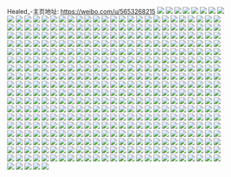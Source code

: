 Healed_-主页地址: https://weibo.com/u/5653268215 
![](https://wx4.sinaimg.cn/mw2000/006aAxjpgy1h94yrzvj4lj30u00z0jw9.jpg) 
![](https://wx4.sinaimg.cn/mw2000/006aAxjpgy1h94yryvuvej30u010kq74.jpg) 
![](https://wx4.sinaimg.cn/mw2000/006aAxjpgy1h94ys0knl6j30u00u0433.jpg) 
![](https://wx4.sinaimg.cn/mw2000/006aAxjpgy1h94yswofdmj30u00u0tf4.jpg) 
![](https://wx4.sinaimg.cn/mw2000/006aAxjpgy1h94ysywchcj30u00u0q9h.jpg) 
![](https://wx4.sinaimg.cn/mw2000/006aAxjpgy1h94yszijudj30u00u0wjo.jpg) 
![](https://wx4.sinaimg.cn/mw2000/006aAxjply1h92qoyj9j8j30u0140tgx.jpg) 
![](https://wx4.sinaimg.cn/mw2000/006aAxjply1h92qoyzad5j30u0140wj9.jpg) 
![](https://wx4.sinaimg.cn/mw2000/006aAxjply1h92qp00zkzj30u04pib29.jpg) 
![](https://wx4.sinaimg.cn/mw2000/006aAxjply1h92qp0ncr7j30u0140ah6.jpg) 
![](https://wx4.sinaimg.cn/mw2000/006aAxjply1h92qoxm7u2j30u013mqbg.jpg) 
![](https://wx4.sinaimg.cn/mw2000/006aAxjply1h92qqqwn4lj31400u0q81.jpg) 
![](https://wx4.sinaimg.cn/mw2000/006aAxjply1h92qqi58lzj30u0140ae8.jpg) 
![](https://wx4.sinaimg.cn/mw2000/006aAxjply1h92qrqebbgj30u0140djg.jpg) 
![](https://wx4.sinaimg.cn/mw2000/006aAxjply1h92qoxziucj30u01407b7.jpg) 
![](https://wx4.sinaimg.cn/mw2000/006aAxjply1h91dzj2lcvj30u0140tj7.jpg) 
![](https://wx4.sinaimg.cn/mw2000/006aAxjply1h906fb4lx1j30u00u0til.jpg) 
![](https://wx4.sinaimg.cn/mw2000/006aAxjply1h906fdymsnj30u0140gux.jpg) 
![](https://wx4.sinaimg.cn/mw2000/006aAxjply1h906fdelqmj31400u048y.jpg) 
![](https://wx4.sinaimg.cn/mw2000/006aAxjply1h906h21r9yj30u0140ala.jpg) 
![](https://wx4.sinaimg.cn/mw2000/006aAxjply1h906bsep2sj30u0140486.jpg) 
![](https://wx4.sinaimg.cn/mw2000/006aAxjply1h906brq6alj30u014gqbm.jpg) 
![](https://wx4.sinaimg.cn/mw2000/006aAxjply1h906bt5mkmj30u014047d.jpg) 
![](https://wx4.sinaimg.cn/mw2000/006aAxjply1h906btt984j30u0140wof.jpg) 
![](https://wx4.sinaimg.cn/mw2000/006aAxjply1h906buc18zj30u0140wo6.jpg) 
![](https://wx4.sinaimg.cn/mw2000/006aAxjply1h906buw224j30u0140ajg.jpg) 
![](https://wx4.sinaimg.cn/mw2000/006aAxjply1h906cfjunlj30u01407es.jpg) 
![](https://wx4.sinaimg.cn/mw2000/006aAxjply1h906cukw1nj30u014e468.jpg) 
![](https://wx4.sinaimg.cn/mw2000/006aAxjply1h8xz9cu1g9j30u00u0gsi.jpg) 
![](https://wx4.sinaimg.cn/mw2000/006aAxjply1h8xz9c0mn4j30u00u00zu.jpg) 
![](https://wx4.sinaimg.cn/mw2000/006aAxjpgy1h8so9e258pj32c0340kjm.jpg) 
![](https://wx4.sinaimg.cn/mw2000/006aAxjpgy1h8s1lmvsilj30u00ze44w.jpg) 
![](https://wx4.sinaimg.cn/mw2000/006aAxjpgy1h8ps86hdx0j30u00u0doe.jpg) 
![](https://wx4.sinaimg.cn/mw2000/006aAxjpgy1h8ps87gcl7j30u00u0n25.jpg) 
![](https://wx4.sinaimg.cn/mw2000/006aAxjpgy1h8p5pxa84bj31781784qp.jpg) 
![](https://wx4.sinaimg.cn/mw2000/006aAxjpgy1h8ojqygx4vj30u10u0459.jpg) 
![](https://wx4.sinaimg.cn/mw2000/006aAxjpgy1h8k9m7r6v5j30u00w079y.jpg) 
![](https://wx4.sinaimg.cn/mw2000/006aAxjpgy1h8k9m8hltcj314g0u0dla.jpg) 
![](https://wx4.sinaimg.cn/mw2000/006aAxjpgy1h8k9mjkz3ej30pi0qs0uj.jpg) 
![](https://wx4.sinaimg.cn/mw2000/006aAxjpgy1h8k3wn5i44j30sw0zkdjg.jpg) 
![](https://wx4.sinaimg.cn/mw2000/006aAxjpgy1h8k22wk3x5j30u00u0dkk.jpg) 
![](https://wx4.sinaimg.cn/mw2000/006aAxjpgy1h8k22e2uswj30qo0rhq53.jpg) 
![](https://wx4.sinaimg.cn/mw2000/006aAxjpgy1h8izagpvfmj30u00u0dp2.jpg) 
![](https://wx4.sinaimg.cn/mw2000/006aAxjpgy1h8iza81by2j30u00u0wgu.jpg) 
![](https://wx4.sinaimg.cn/mw2000/006aAxjpgy1h8ghysk2bbj30u012rdr9.jpg) 
![](https://wx4.sinaimg.cn/mw2000/006aAxjpgy1h8ed8frnh7j30u0142ahm.jpg) 
![](https://wx4.sinaimg.cn/mw2000/006aAxjpgy1h8ed8gsuajj30p50q7784.jpg) 
![](https://wx4.sinaimg.cn/mw2000/006aAxjpgy1h8ed80wx08j30u00u0grv.jpg) 
![](https://wx4.sinaimg.cn/mw2000/006aAxjpgy1h8ed7yttbej30u00u0gsv.jpg) 
![](https://wx4.sinaimg.cn/mw2000/006aAxjpgy1h8e004lkk9j31sc2dsb2a.jpg) 
![](https://wx4.sinaimg.cn/mw2000/006aAxjpgy1h8e0096oqyj31sc2dsb2a.jpg) 
![](https://wx4.sinaimg.cn/mw2000/006aAxjpgy1h8e0014j56j31sc2dse82.jpg) 
![](https://wx4.sinaimg.cn/mw2000/006aAxjpgy1h83k6liivfj30u014fdkm.jpg) 
![](https://wx4.sinaimg.cn/mw2000/006aAxjpgy1h83k6lxqe7j30u00pen12.jpg) 
![](https://wx4.sinaimg.cn/mw2000/006aAxjpgy1h83jd26kj3j334022o1ky.jpg) 
![](https://wx4.sinaimg.cn/mw2000/006aAxjpgy1h83jd97hg9j334022ob2a.jpg) 
![](https://wx4.sinaimg.cn/mw2000/006aAxjpgy1h83jdb65bmj33402c0e81.jpg) 
![](https://wx4.sinaimg.cn/mw2000/006aAxjpgy1h82tjgsfogj30u01400zq.jpg) 
![](https://wx4.sinaimg.cn/mw2000/006aAxjpgy1h82tji2xagj30u01407b9.jpg) 
![](https://wx4.sinaimg.cn/mw2000/006aAxjpgy1h82tjdo4nsj30u0140q9x.jpg) 
![](https://wx4.sinaimg.cn/mw2000/006aAxjpgy1h80cb9we4vj30q80q812b.jpg) 
![](https://wx4.sinaimg.cn/mw2000/006aAxjpgy1h7y1dpxm9tj31sc2dsnpd.jpg) 
![](https://wx4.sinaimg.cn/mw2000/006aAxjpgy1h7y1dw2nkfj31sc2dsnpd.jpg) 
![](https://wx4.sinaimg.cn/mw2000/006aAxjpgy1h7y1dna84bj31sc2ds4qq.jpg) 
![](https://wx4.sinaimg.cn/mw2000/006aAxjpgy1h7y0q9c2usj30u00u07e8.jpg) 
![](https://wx4.sinaimg.cn/mw2000/006aAxjpgy1h7woq2nmqtj32en2v67wi.jpg) 
![](https://wx4.sinaimg.cn/mw2000/006aAxjpgy1h7vex7gcd5j30tq1h9wjo.jpg) 
![](https://wx4.sinaimg.cn/mw2000/006aAxjpgy1h7upj3a1npj30u0140n5q.jpg) 
![](https://wx4.sinaimg.cn/mw2000/006aAxjpgy1h7vfwc01vsj30u01sxgtt.jpg) 
![](https://wx4.sinaimg.cn/mw2000/006aAxjpgy1h7qob5tmu5j31400u0n6t.jpg) 
![](https://wx4.sinaimg.cn/mw2000/006aAxjpgy1h7qob4ky9dj30u014047b.jpg) 
![](https://wx4.sinaimg.cn/mw2000/006aAxjpgy1h7pxtv6cy4j30po0pcjw6.jpg) 
![](https://wx4.sinaimg.cn/mw2000/006aAxjpgy1h7nqt3cylej327g2xynpe.jpg) 
![](https://wx4.sinaimg.cn/mw2000/006aAxjpgy1h7nqtvb436j32022t3u0x.jpg) 
![](https://wx4.sinaimg.cn/mw2000/006aAxjpgy1h7nlokxx4xj30u01407b7.jpg) 
![](https://wx4.sinaimg.cn/mw2000/006aAxjpgy1h7nlolm6mkj30u0140jxu.jpg) 
![](https://wx4.sinaimg.cn/mw2000/006aAxjpgy1h7negtzawij30u012rtjt.jpg) 
![](https://wx4.sinaimg.cn/mw2000/006aAxjpgy1h7ml8stwwnj30u014d7ed.jpg) 
![](https://wx4.sinaimg.cn/mw2000/006aAxjpgy1h7melkuou8j32432dfb2b.jpg) 
![](https://wx4.sinaimg.cn/mw2000/006aAxjpgy1h7mexqt2f4j31sc2ds1ky.jpg) 
![](https://wx4.sinaimg.cn/mw2000/006aAxjpgy1h7mf03ggllj31qo28l1kx.jpg) 
![](https://wx4.sinaimg.cn/mw2000/006aAxjpgy1h7kyam5vlbj318w0u0jwp.jpg) 
![](https://wx4.sinaimg.cn/mw2000/006aAxjpgy1h7kyamsi21j318w0u045a.jpg) 
![](https://wx4.sinaimg.cn/mw2000/006aAxjpgy1h7kyane074j30u018wwo9.jpg) 
![](https://wx4.sinaimg.cn/mw2000/006aAxjpgy1h7kyalk98wj318w0u0tlu.jpg) 
![](https://wx4.sinaimg.cn/mw2000/006aAxjpgy1h7kvrakx51j327k2y37wi.jpg) 
![](https://wx4.sinaimg.cn/mw2000/006aAxjpgy1h7kvrk0afmj30u00u0gut.jpg) 
![](https://wx4.sinaimg.cn/mw2000/006aAxjpgy1h7kvrkrbfsj30ot0ot466.jpg) 
![](https://wx4.sinaimg.cn/mw2000/006aAxjpgy1h7j4m5u4hjj30u0140jzq.jpg) 
![](https://wx4.sinaimg.cn/mw2000/006aAxjpgy1h7j5bx21caj30ty16itbf.jpg) 
![](https://wx4.sinaimg.cn/mw2000/006aAxjpgy1h7j4mqk59sj30u016kdij.jpg) 
![](https://wx4.sinaimg.cn/mw2000/006aAxjpgy1h7imuaiqxzj30u00v87cm.jpg) 
![](https://wx4.sinaimg.cn/mw2000/006aAxjpgy1h7imu9dkn2j30u011q7cp.jpg) 
![](https://wx4.sinaimg.cn/mw2000/006aAxjpgy1h7imub8kdkj30u00urqag.jpg) 
![](https://wx4.sinaimg.cn/mw2000/006aAxjpgy1h7imubxzjwj30u00v40ze.jpg) 
![](https://wx4.sinaimg.cn/mw2000/006aAxjpgy1h7imu9zsozj30v70u049c.jpg) 
![](https://wx4.sinaimg.cn/mw2000/006aAxjpgy1h7imuyq4mrj31sf0u04hm.jpg) 
![](https://wx4.sinaimg.cn/mw2000/006aAxjpgy1h7imu8qmoaj30u00zsgsi.jpg) 
![](https://wx4.sinaimg.cn/mw2000/006aAxjpgy1h7imuegiefj31400u0ak5.jpg) 
![](https://wx4.sinaimg.cn/mw2000/006aAxjpgy1h7imucvfl1j30ug0u0wme.jpg) 
![](https://wx4.sinaimg.cn/mw2000/006aAxjpgy1h7imudqbdhj31410u07eh.jpg) 
![](https://wx4.sinaimg.cn/mw2000/006aAxjpgy1h7imutswhgj31400u0dn1.jpg) 
![](https://wx4.sinaimg.cn/mw2000/006aAxjpgy1h7imuuuvfvj31400u0n5r.jpg) 
![](https://wx4.sinaimg.cn/mw2000/006aAxjpgy1h7imushtqqj31hh0u0ndi.jpg) 
![](https://wx4.sinaimg.cn/mw2000/006aAxjpgy1h7ho36zlw7j31400u012n.jpg) 
![](https://wx4.sinaimg.cn/mw2000/006aAxjpgy1h7ho388i5gj30u0140til.jpg) 
![](https://wx4.sinaimg.cn/mw2000/006aAxjpgy1h7ho35tpb2j31400u0qcy.jpg) 
![](https://wx4.sinaimg.cn/mw2000/006aAxjpgy1h7hd76aprcj30u0140h1c.jpg) 
![](https://wx4.sinaimg.cn/mw2000/006aAxjpgy1h7hd78jcl5j30u0140aqf.jpg) 
![](https://wx4.sinaimg.cn/mw2000/006aAxjpgy1h7hd855mt5j31400u0478.jpg) 
![](https://wx4.sinaimg.cn/mw2000/006aAxjpgy1h7hd85y58zj30u01400y8.jpg) 
![](https://wx4.sinaimg.cn/mw2000/006aAxjpgy1h7hdak4ck2j310x0u0wpk.jpg) 
![](https://wx4.sinaimg.cn/mw2000/006aAxjpgy1h7hdaod2iaj30u0140wka.jpg) 
![](https://wx4.sinaimg.cn/mw2000/006aAxjpgy1h7g4pbu5hoj30cv0d6aaf.jpg) 
![](https://wx4.sinaimg.cn/mw2000/006aAxjpgy1h7frxwi5ndj30th13zdh4.jpg) 
![](https://wx4.sinaimg.cn/mw2000/006aAxjpgy1h7frxxr36fj31o0280e4h.jpg) 
![](https://wx4.sinaimg.cn/mw2000/006aAxjpgy1h7f44n4l66j30tz17edrp.jpg) 
![](https://wx4.sinaimg.cn/mw2000/006aAxjpgy1h7f44vw7mwj32c03407wk.jpg) 
![](https://wx4.sinaimg.cn/mw2000/006aAxjpgy1h7f44y8xapj32c03407wi.jpg) 
![](https://wx4.sinaimg.cn/mw2000/006aAxjpgy1h7f450p02mj30n80urn51.jpg) 
![](https://wx4.sinaimg.cn/mw2000/006aAxjpgy1h7f44mh8b3j325e2sdqv6.jpg) 
![](https://wx4.sinaimg.cn/mw2000/006aAxjpgy1h7e9mwe2ifj32bz2ewnpe.jpg) 
![](https://wx4.sinaimg.cn/mw2000/006aAxjpgy1h7eaiiarxpj32c02dfx6p.jpg) 
![](https://wx4.sinaimg.cn/mw2000/006aAxjpgy1h7eaj5de22j323r24n4qp.jpg) 
![](https://wx4.sinaimg.cn/mw2000/006aAxjpgy1h7eajvkwt6j30rm0wtwfi.jpg) 
![](https://wx4.sinaimg.cn/mw2000/006aAxjpgy1h7ct5rfaxhj33402c0x6r.jpg) 
![](https://wx4.sinaimg.cn/mw2000/006aAxjpgy1h7ct5pa0izj32bz2idnpe.jpg) 
![](https://wx4.sinaimg.cn/mw2000/006aAxjpgy1h7c850wtgoj30u0190grp.jpg) 
![](https://wx4.sinaimg.cn/mw2000/006aAxjpgy1h7c8503a93j31400u0gud.jpg) 
![](https://wx4.sinaimg.cn/mw2000/006aAxjpgy1h7c77vjcnpj30u01b2te0.jpg) 
![](https://wx4.sinaimg.cn/mw2000/006aAxjpgy1h7c6u71z5kj30u0140gmn.jpg) 
![](https://wx4.sinaimg.cn/mw2000/006aAxjpgy1h7c6u8hjz2j30u00wg0tx.jpg) 
![](https://wx4.sinaimg.cn/mw2000/006aAxjpgy1h7c24nt1w1j30rg10mtdp.jpg) 
![](https://wx4.sinaimg.cn/mw2000/006aAxjpgy1h7aybt0grij30u011zte1.jpg) 
![](https://wx4.sinaimg.cn/mw2000/006aAxjpgy1h7ah25ffakj30u00kjwfp.jpg) 
![](https://wx4.sinaimg.cn/mw2000/006aAxjpgy1h7ah25uwlwj30tv0r1jrx.jpg) 
![](https://wx4.sinaimg.cn/mw2000/006aAxjpgy1h79moqed97j30tu0tutgp.jpg) 
![](https://wx4.sinaimg.cn/mw2000/006aAxjpgy1h79mowicc2j30u01sxq52.jpg) 
![](https://wx4.sinaimg.cn/mw2000/006aAxjpgy1h78hn56clpj31400u0k0p.jpg) 
![](https://wx4.sinaimg.cn/mw2000/006aAxjpgy1h78hnas9iqj30u0140dpr.jpg) 
![](https://wx4.sinaimg.cn/mw2000/006aAxjpgy1h78hpnqw5wj30u0140wnf.jpg) 
![](https://wx4.sinaimg.cn/mw2000/006aAxjpgy1h78hn98rewj30u0140dm3.jpg) 
![](https://wx4.sinaimg.cn/mw2000/006aAxjpgy1h78hnnjz89j30tu13umyz.jpg) 
![](https://wx4.sinaimg.cn/mw2000/006aAxjpgy1h78hn8jdz0j30u014078g.jpg) 
![](https://wx4.sinaimg.cn/mw2000/006aAxjpgy1h78hpvcuolj30u00wa7ax.jpg) 
![](https://wx4.sinaimg.cn/mw2000/006aAxjpgy1h77ls4fqiuj31400u042v.jpg) 
![](https://wx4.sinaimg.cn/mw2000/006aAxjpgy1h77ls3f07bj31400u00x7.jpg) 
![](https://wx4.sinaimg.cn/mw2000/006aAxjpgy1h77cviljzlj30u0190jth.jpg) 
![](https://wx4.sinaimg.cn/mw2000/006aAxjpgy1h77cvohy0bj30u01a3n48.jpg) 
![](https://wx4.sinaimg.cn/mw2000/006aAxjpgy1h77cvkz5gxj30u019iah5.jpg) 
![](https://wx4.sinaimg.cn/mw2000/006aAxjpgy1h77cvjt0yqj30u019d40b.jpg) 
![](https://wx4.sinaimg.cn/mw2000/006aAxjpgy1h77cvmvxr5j30u01907bb.jpg) 
![](https://wx4.sinaimg.cn/mw2000/006aAxjpgy1h77cvr5tm9j30u014044d.jpg) 
![](https://wx4.sinaimg.cn/mw2000/006aAxjpgy1h77cvpug8fj30u019012j.jpg) 
![](https://wx4.sinaimg.cn/mw2000/006aAxjpgy1h77cvh1avdj30u0140dhq.jpg) 
![](https://wx4.sinaimg.cn/mw2000/006aAxjpgy1h77cw2d901j30u01917cm.jpg) 
![](https://wx4.sinaimg.cn/mw2000/006aAxjpgy1h75tcsaajdj30u013cgti.jpg) 
![](https://wx4.sinaimg.cn/mw2000/006aAxjpgy1h75tcr5re2j30tu0tujsk.jpg) 
![](https://wx4.sinaimg.cn/mw2000/006aAxjpgy1h74kw8xhuyj30u0140tfh.jpg) 
![](https://wx4.sinaimg.cn/mw2000/006aAxjpgy1h74kw86g2lj30u0140gsc.jpg) 
![](https://wx4.sinaimg.cn/mw2000/006aAxjpgy1h74kw7b27kj30u0140qa2.jpg) 
![](https://wx4.sinaimg.cn/mw2000/006aAxjpgy1h73shc900tj30tu0tugtj.jpg) 
![](https://wx4.sinaimg.cn/mw2000/006aAxjpgy1h73lp9xb07j30u014076j.jpg) 
![](https://wx4.sinaimg.cn/mw2000/006aAxjpgy1h73lgo74xmj30u02cyngf.jpg) 
![](https://wx4.sinaimg.cn/mw2000/006aAxjpgy1h71l8qc822j31400u0wkf.jpg) 
![](https://wx4.sinaimg.cn/mw2000/006aAxjpgy1h71nriufo3j30u0140aey.jpg) 
![](https://wx4.sinaimg.cn/mw2000/006aAxjpgy1h71nrz4so5j31400u00x3.jpg) 
![](https://wx4.sinaimg.cn/mw2000/006aAxjpgy1h71nr93dxaj31400u0dqn.jpg) 
![](https://wx4.sinaimg.cn/mw2000/006aAxjpgy1h71rz3vd62j30u0140aj4.jpg) 
![](https://wx4.sinaimg.cn/mw2000/006aAxjpgy1h71rz530h3j30u0140wm1.jpg) 
![](https://wx4.sinaimg.cn/mw2000/006aAxjpgy1h6y5niysk4j30u01407ch.jpg) 
![](https://wx4.sinaimg.cn/mw2000/006aAxjpgy1h6y5njurdbj31400u0n5z.jpg) 
![](https://wx4.sinaimg.cn/mw2000/006aAxjpgy1h6y5nlqhpzj31400u0dml.jpg) 
![](https://wx4.sinaimg.cn/mw2000/006aAxjpgy1h6y5nml1zaj30u00xkwk5.jpg) 
![](https://wx4.sinaimg.cn/mw2000/006aAxjpgy1h6x5meiynej30u0140ta1.jpg) 
![](https://wx4.sinaimg.cn/mw2000/006aAxjpgy1h6x5mdcirpj30tu0tujvq.jpg) 
![](https://wx4.sinaimg.cn/mw2000/006aAxjpgy1h6x5mbgzvlj30tu0tuag2.jpg) 
![](https://wx4.sinaimg.cn/mw2000/006aAxjpgy1h6x5mcm8njj30tu0tu78w.jpg) 
![](https://wx4.sinaimg.cn/mw2000/006aAxjpgy1h6wyudwr7uj30u0140ti2.jpg) 
![](https://wx4.sinaimg.cn/mw2000/006aAxjpgy1h6wyugpge6j30u014011s.jpg) 
![](https://wx4.sinaimg.cn/mw2000/006aAxjpgy1h6wyuey1c5j30u00yv102.jpg) 
![](https://wx4.sinaimg.cn/mw2000/006aAxjpgy1h6vowkt2gyj30u00y50u9.jpg) 
![](https://wx4.sinaimg.cn/mw2000/006aAxjpgy1h6tm5avtn7j31le1le4qq.jpg) 
![](https://wx4.sinaimg.cn/mw2000/006aAxjpgy1h6tmalllosj32c03401go.jpg) 
![](https://wx4.sinaimg.cn/mw2000/006aAxjpgy1h6tm7fs65lj32c0340kjm.jpg) 
![](https://wx4.sinaimg.cn/mw2000/006aAxjpgy1h6tmceqby0j32c0340e83.jpg) 
![](https://wx4.sinaimg.cn/mw2000/006aAxjpgy1h6tmcgvv9ej33402c07wj.jpg) 
![](https://wx4.sinaimg.cn/mw2000/006aAxjpgy1h6tmcietzmj333y1fsu0x.jpg) 
![](https://wx4.sinaimg.cn/mw2000/006aAxjpgy1h6tmckbm2bj33271epkjl.jpg) 
![](https://wx4.sinaimg.cn/mw2000/006aAxjpgy1h6sbudpraqj30u0140tib.jpg) 
![](https://wx4.sinaimg.cn/mw2000/006aAxjpgy1h6sbud3d4uj30u0140dp4.jpg) 
![](https://wx4.sinaimg.cn/mw2000/006aAxjpgy1h6qtdj9cznj30u0140129.jpg) 
![](https://wx4.sinaimg.cn/mw2000/006aAxjpgy1h6qtdkh9osj30u0140guz.jpg) 
![](https://wx4.sinaimg.cn/mw2000/006aAxjpgy1h6q5viueojj30z70u0n6j.jpg) 
![](https://wx4.sinaimg.cn/mw2000/006aAxjpgy1h6q5vjsbhxj30vk0u0434.jpg) 
![](https://wx4.sinaimg.cn/mw2000/006aAxjpgy1h6q743d59lj30u0140wpg.jpg) 
![](https://wx4.sinaimg.cn/mw2000/006aAxjpgy1h6q74uq0bpj30u0140ale.jpg) 
![](https://wx4.sinaimg.cn/mw2000/006aAxjpgy1h6msiehz7aj31sc2dshdu.jpg) 
![](https://wx4.sinaimg.cn/mw2000/006aAxjpgy1h6msigja66j31sc2dsdro.jpg) 
![](https://wx4.sinaimg.cn/mw2000/006aAxjpgy1h6mntrdkg3j31sc2ds4la.jpg) 
![](https://wx4.sinaimg.cn/mw2000/006aAxjpgy1h6mnuewlimj30tu0tu0us.jpg) 
![](https://wx4.sinaimg.cn/mw2000/006aAxjpgy1h6mnujvs75j30tu10gani.jpg) 
![](https://wx4.sinaimg.cn/mw2000/006aAxjpgy1h6mnv57asfj32c0340kjm.jpg) 
![](https://wx4.sinaimg.cn/mw2000/006aAxjpgy1h6mnvm0entj312a0togyt.jpg) 
![](https://wx4.sinaimg.cn/mw2000/006aAxjpgy1h6hpf0vqxfj30tt0bdq5x.jpg) 
![](https://wx4.sinaimg.cn/mw2000/006aAxjpgy1h6gd803wuwj32c03407wi.jpg) 
![](https://wx4.sinaimg.cn/mw2000/006aAxjpgy1h6gd9fhe2ij30ri0zlacg.jpg) 
![](https://wx4.sinaimg.cn/mw2000/006aAxjpgy1h6bkjv0123j31sc2dshdt.jpg) 
![](https://wx4.sinaimg.cn/mw2000/006aAxjpgy1h6bkjtgo10j31sc2dskjl.jpg) 
![](https://wx4.sinaimg.cn/mw2000/006aAxjpgy1h6bkkakod5j31sc2dsu0x.jpg) 
![](https://wx4.sinaimg.cn/mw2000/006aAxjpgy1h69ty4rosaj31sc2dsqv5.jpg) 
![](https://wx4.sinaimg.cn/mw2000/006aAxjpgy1h69ty6u6mtj31sc2dsx6p.jpg) 
![](https://wx4.sinaimg.cn/mw2000/006aAxjpgy1h69u6s7g85j313u0ttdig.jpg) 
![](https://wx4.sinaimg.cn/mw2000/006aAxjpgy1h69u7uu6etj313u0s4e07.jpg) 
![](https://wx4.sinaimg.cn/mw2000/006aAxjpgy1h67lyzuhj3j31sc2dsqv5.jpg) 
![](https://wx4.sinaimg.cn/mw2000/006aAxjpgy1h67lyuasulj32c0340npd.jpg) 
![](https://wx4.sinaimg.cn/mw2000/006aAxjpgy1h67lz4snx2j33402c0b2a.jpg) 
![](https://wx4.sinaimg.cn/mw2000/006aAxjpgy1h67lzq5h58j32bz2lbx6q.jpg) 
![](https://wx4.sinaimg.cn/mw2000/006aAxjpgy1h62zw00aw8j31be0ht13b.jpg) 
![](https://wx4.sinaimg.cn/mw2000/006aAxjpgy1h62zw15prej32gk2c07wi.jpg) 
![](https://wx4.sinaimg.cn/mw2000/006aAxjpgy1h62zvtmayoj30zo256n1r.jpg) 
![](https://wx4.sinaimg.cn/mw2000/006aAxjpgy1h61wnukto1j32872c0tih.jpg) 
![](https://wx4.sinaimg.cn/mw2000/006aAxjpgy1h61wnvcjjpj30zj10qn0r.jpg) 
![](https://wx4.sinaimg.cn/mw2000/006aAxjpgy1h61wnvsvuvj30zk18eae7.jpg) 
![](https://wx4.sinaimg.cn/mw2000/006aAxjpgy1h61mncqnjvj30yb0tz4g2.jpg) 
![](https://wx4.sinaimg.cn/mw2000/006aAxjpgy1h61mnun9rsj30tw12m19q.jpg) 
![](https://wx4.sinaimg.cn/mw2000/006aAxjpgy1h61moxlguqj32c0340tvj.jpg) 
![](https://wx4.sinaimg.cn/mw2000/006aAxjpgy1h61mp0jr28j31sb26whdt.jpg) 
![](https://wx4.sinaimg.cn/mw2000/006aAxjpgy1h5vtfhla33j31sc2dsqv5.jpg) 
![](https://wx4.sinaimg.cn/mw2000/006aAxjpgy1h5vtgerxw6j31sc2dse82.jpg) 
![](https://wx4.sinaimg.cn/mw2000/006aAxjpgy1h5vu3s1276j31sc2dswrd.jpg) 
![](https://wx4.sinaimg.cn/mw2000/006aAxjpgy1h5si0cns9lj31sc2dse82.jpg) 
![](https://wx4.sinaimg.cn/mw2000/006aAxjpgy1h5pvd9mae3j32bb340kjl.jpg) 
![](https://wx4.sinaimg.cn/mw2000/006aAxjpgy1h5ovlekqbbj326k2e0x6p.jpg) 
![](https://wx4.sinaimg.cn/mw2000/006aAxjpgy1h5lu0waimzj30tw192492.jpg) 
![](https://wx4.sinaimg.cn/mw2000/006aAxjpgy1h5lqwh6kslj32c03407wj.jpg) 
![](https://wx4.sinaimg.cn/mw2000/006aAxjpgy1h5lqwvm49lj32c0340e84.jpg) 
![](https://wx4.sinaimg.cn/mw2000/006aAxjpgy1h5lqwre6jbj32c0340u0y.jpg) 
![](https://wx4.sinaimg.cn/mw2000/006aAxjpgy1h5lqwk9zo2j31sc2dsu0y.jpg) 
![](https://wx4.sinaimg.cn/mw2000/006aAxjpgy1h5lqx09ec7j32c03404qq.jpg) 
![](https://wx4.sinaimg.cn/mw2000/006aAxjpgy1h5lqwnpsp8j32bh340b2b.jpg) 
![](https://wx4.sinaimg.cn/mw2000/006aAxjpgy1h5lqwwkqiyj31ba0zgwit.jpg) 
![](https://wx4.sinaimg.cn/mw2000/006aAxjpgy1h5jg012nnwj31sc258e82.jpg) 
![](https://wx4.sinaimg.cn/mw2000/006aAxjpgy1h5ehbja7vhj31sc2dshdu.jpg) 
![](https://wx4.sinaimg.cn/mw2000/006aAxjpgy1h5ehcu3o8cj30u20u2k3c.jpg) 
![](https://wx4.sinaimg.cn/mw2000/006aAxjpgy1h5ehcy7ut6j31sc2dse82.jpg) 
![](https://wx4.sinaimg.cn/mw2000/006aAxjpgy1h5ck86gbrqj31zh31mnpd.jpg) 
![](https://wx4.sinaimg.cn/mw2000/006aAxjpgy1h5ck8c9gnvj31yh33xnpd.jpg) 
![](https://wx4.sinaimg.cn/mw2000/006aAxjpgy1h5c7p74qo6j30tu0wvgvz.jpg) 
![](https://wx4.sinaimg.cn/mw2000/006aAxjpgy1h5935fyep4j30vu0rcdt8.jpg) 
![](https://wx4.sinaimg.cn/mw2000/006aAxjpgy1h536hhgs5hj30if0k6wjk.jpg) 
![](https://wx4.sinaimg.cn/mw2000/006aAxjpgy1h525c7k4bgj32c0340kjm.jpg) 
![](https://wx4.sinaimg.cn/mw2000/006aAxjpgy1h4yq23pxggj31sc2dshdu.jpg) 
![](https://wx4.sinaimg.cn/mw2000/006aAxjpgy1h4yq1fobd3j31sc2dse82.jpg) 
![](https://wx4.sinaimg.cn/mw2000/006aAxjpgy1h4v3jg6a7ij31sc2cjnpe.jpg) 
![](https://wx4.sinaimg.cn/mw2000/006aAxjpgy1h4v3jhkoifj31sc2dsx6p.jpg) 
![](https://wx4.sinaimg.cn/mw2000/006aAxjpgy1h4q7jz9h4oj32bd2en4qq.jpg) 
![](https://wx4.sinaimg.cn/mw2000/006aAxjpgy1h4i1fgrgm5j31sc2dsnpd.jpg) 
![](https://wx4.sinaimg.cn/mw2000/006aAxjpgy1h4i1ff0o2mj31sc2dskjl.jpg) 
![](https://wx4.sinaimg.cn/mw2000/006aAxjpgy1h4i1fi8dxzj31es247npd.jpg) 
![](https://wx4.sinaimg.cn/mw2000/006aAxjpgy1h4i1g2ws5hj30mi0qcn30.jpg) 
![](https://wx4.sinaimg.cn/mw2000/006aAxjpgy1h4egxze0j9j32c0340npd.jpg) 
![](https://wx4.sinaimg.cn/mw2000/006aAxjpgy1h4593of6x7j318w0u0n4t.jpg) 
![](https://wx4.sinaimg.cn/mw2000/006aAxjpgy1h4593rmt1nj318w0u0wju.jpg) 
![](https://wx4.sinaimg.cn/mw2000/006aAxjpgy1h4593sqgcpj318w0u0n46.jpg) 
![](https://wx4.sinaimg.cn/mw2000/006aAxjpgy1h4593tdl5uj30u00u00wb.jpg) 
![](https://wx4.sinaimg.cn/mw2000/006aAxjpgy1h4593jvhbaj30m80evjsc.jpg) 
![](https://wx4.sinaimg.cn/mw2000/006aAxjpgy1h4593tx6imj30m80x9mz6.jpg) 
![](https://wx4.sinaimg.cn/mw2000/006aAxjpgy1h3yxd4rfiuj31sc2ds4qq.jpg) 
![](https://wx4.sinaimg.cn/mw2000/006aAxjpgy1h3yxds9ygoj30j60ed759.jpg) 
![](https://wx4.sinaimg.cn/mw2000/006aAxjpgy1h3yxd63c19j31sc2ds4qq.jpg) 
![](https://wx4.sinaimg.cn/mw2000/006aAxjpgy1h3t1k36ir0j32a41bb1kx.jpg) 
![](https://wx4.sinaimg.cn/mw2000/006aAxjpgy1h3ragyihwaj31o01o0b29.jpg) 
![](https://wx4.sinaimg.cn/mw2000/006aAxjpgy1h3rah0p4bmj31o01o0b29.jpg) 
![](https://wx4.sinaimg.cn/mw2000/006aAxjpgy1h3rah2l268j31o01o07wh.jpg) 
![](https://wx4.sinaimg.cn/mw2000/006aAxjpgy1h3numq6e2vj322o32ykjm.jpg) 
![](https://wx4.sinaimg.cn/mw2000/006aAxjpgy1h3numjymt8j322o297u0x.jpg) 
![](https://wx4.sinaimg.cn/mw2000/006aAxjpgy1h3numnsma9j322o30nqv6.jpg) 
![](https://wx4.sinaimg.cn/mw2000/006aAxjpgy1h3numt532rj30hp0fh0v3.jpg) 
![](https://wx4.sinaimg.cn/mw2000/006aAxjpgy1h3ls8niz7fj32bz2g8e82.jpg) 
![](https://wx4.sinaimg.cn/mw2000/006aAxjpgy1h3ls8prfqhj31r12vm7wi.jpg) 
![](https://wx4.sinaimg.cn/mw2000/006aAxjpgy1h3ls8rd9x5j32ea2byx6p.jpg) 
![](https://wx4.sinaimg.cn/mw2000/006aAxjpgy1h3ls8lt3esj327k31jnpe.jpg) 
![](https://wx4.sinaimg.cn/mw2000/006aAxjpgy1h3ls8tdybaj32c0340b2a.jpg) 
![](https://wx4.sinaimg.cn/mw2000/006aAxjpgy1h3ls8jybn3j328a2lqqv5.jpg) 
![](https://wx4.sinaimg.cn/mw2000/006aAxjpgy1h3ktu6lhexj320d1mu7wh.jpg) 
![](https://wx4.sinaimg.cn/mw2000/006aAxjpgy1h3ktu8z96dj327g22lkjl.jpg) 
![](https://wx4.sinaimg.cn/mw2000/006aAxjpgy1h3ktubu7fgj32c0340x6q.jpg) 
![](https://wx4.sinaimg.cn/mw2000/006aAxjpgy1h3ktu4t815j32c0340u0y.jpg) 
![](https://wx4.sinaimg.cn/mw2000/006aAxjpgy1h3jhxxgxr0j324816h1fr.jpg) 
![](https://wx4.sinaimg.cn/mw2000/006aAxjpgy1h3iocknnyaj31o01o07wh.jpg) 
![](https://wx4.sinaimg.cn/mw2000/006aAxjpgy1h3iocm1snoj31o01o07wh.jpg) 
![](https://wx4.sinaimg.cn/mw2000/006aAxjpgy1h3iocj49arj32c0340e82.jpg) 
![](https://wx4.sinaimg.cn/mw2000/006aAxjpgy1h3hyph0ksnj32c03404qq.jpg) 
![](https://wx4.sinaimg.cn/mw2000/006aAxjpgy1h3f6mn3lu0j32c0340kjn.jpg) 
![](https://wx4.sinaimg.cn/mw2000/006aAxjpgy1h3f6mojlslj325f2shqv5.jpg) 
![](https://wx4.sinaimg.cn/mw2000/006aAxjpgy1h3f6mklhfsj32c0340npe.jpg) 
![](https://wx4.sinaimg.cn/mw2000/006aAxjpgy1h3f6mqcgc5j32bz2jo4qq.jpg) 
![](https://wx4.sinaimg.cn/mw2000/006aAxjpgy1h3f6ms55h1j330923j7wi.jpg) 
![](https://wx4.sinaimg.cn/mw2000/006aAxjpgy1h3f6mtut2hj326h26ae82.jpg) 
![](https://wx4.sinaimg.cn/mw2000/006aAxjpgy1h3efn3x5pdj33402c04qr.jpg) 
![](https://wx4.sinaimg.cn/mw2000/006aAxjpgy1h3efn1jaqmj32c0340qv6.jpg) 
![](https://wx4.sinaimg.cn/mw2000/006aAxjpgy1h3efn68hrsj33402c0qv6.jpg) 
![](https://wx4.sinaimg.cn/mw2000/006aAxjpgy1h3eguamg6fj33402c07wj.jpg) 
![](https://wx4.sinaimg.cn/mw2000/006aAxjpgy1h3eguif9hnj32bz2y14qr.jpg) 
![](https://wx4.sinaimg.cn/mw2000/006aAxjpgy1h3ejaipbbdj31400u07cr.jpg) 
![](https://wx4.sinaimg.cn/mw2000/006aAxjpgy1h3crr9kn9oj32ac340qv6.jpg) 
![](https://wx4.sinaimg.cn/mw2000/006aAxjpgy1h3crri13kfj32c0340hdu.jpg) 
![](https://wx4.sinaimg.cn/mw2000/006aAxjpgy1h3crs274guj320i2xskjn.jpg) 
![](https://wx4.sinaimg.cn/mw2000/006aAxjpgy1h3740wla61j31o01o01kx.jpg) 
![](https://wx4.sinaimg.cn/mw2000/006aAxjpgy1h37sr14wcgj31o01o01kx.jpg) 
![](https://wx4.sinaimg.cn/mw2000/006aAxjpgy1h37sr2oag0j33402c0b2a.jpg) 
![](https://wx4.sinaimg.cn/mw2000/006aAxjpgy1h388svg36pj32c0340hdu.jpg) 
![](https://wx4.sinaimg.cn/mw2000/006aAxjpgy1h388stdx9vj33402c04qr.jpg) 
![](https://wx4.sinaimg.cn/mw2000/006aAxjpgy1h3742563enj30gq0gqgnk.jpg) 
![](https://wx4.sinaimg.cn/mw2000/006aAxjpgy1h36fbthu8kj31l11o01kx.jpg) 
![](https://wx4.sinaimg.cn/mw2000/006aAxjpgy1h36f82xksvj31lv1o04qp.jpg) 
![](https://wx4.sinaimg.cn/mw2000/006aAxjpgy1h36f74k1q9j30pw0rydpg.jpg) 
![](https://wx4.sinaimg.cn/mw2000/006aAxjpgy1h36fekt8mej3259263b29.jpg) 
![](https://wx4.sinaimg.cn/mw2000/006aAxjpgy1h36f633iwxj32c0340u0x.jpg) 
![](https://wx4.sinaimg.cn/mw2000/006aAxjpgy1h36f66n7m5j32bz28hnpe.jpg) 
![](https://wx4.sinaimg.cn/mw2000/006aAxjpgy1h341305jbwj32c0340b2a.jpg) 
![](https://wx4.sinaimg.cn/mw2000/006aAxjpgy1h34134yfjzj32c03404qq.jpg) 
![](https://wx4.sinaimg.cn/mw2000/006aAxjpgy1h3412v7qb5j329q340x6p.jpg) 
![](https://wx4.sinaimg.cn/mw2000/006aAxjpgy1h343yo2q10j32c03404qq.jpg) 
![](https://wx4.sinaimg.cn/mw2000/006aAxjpgy1h343yrnqsbj32c0340kjm.jpg) 
![](https://wx4.sinaimg.cn/mw2000/006aAxjpgy1h344bmvw85j32c0340hdt.jpg) 
![](https://wx4.sinaimg.cn/mw2000/006aAxjpgy1h31s0s6wzsj31o01o01kx.jpg) 
![](https://wx4.sinaimg.cn/mw2000/006aAxjpgy1h3210jm4e5j31jv1o04qp.jpg) 
![](https://wx4.sinaimg.cn/mw2000/006aAxjpgy1h31s1edx2ij30mi0migqc.jpg) 
![](https://wx4.sinaimg.cn/mw2000/006aAxjpgy1h32wndh42zj30tu0ueqeb.jpg) 
![](https://wx4.sinaimg.cn/mw2000/006aAxjpgy1h32wng6jy1j30zk0tvant.jpg) 
![](https://wx4.sinaimg.cn/mw2000/006aAxjpgy1h32wmlm9fjj31ba0zggnp.jpg) 
![](https://wx4.sinaimg.cn/mw2000/006aAxjpgy1h2y8v1zzpqj31ia1o01kx.jpg) 
![](https://wx4.sinaimg.cn/mw2000/006aAxjpgy1h2y8v8klrtj33402c0b2a.jpg) 
![](https://wx4.sinaimg.cn/mw2000/006aAxjpgy1h2y8vdnzh7j32c03407wi.jpg) 
![](https://wx4.sinaimg.cn/mw2000/006aAxjpgy1h2sp4jjayxj31kx16oay9.jpg) 
![](https://wx4.sinaimg.cn/mw2000/006aAxjpgy1h2sp4kbadlj316o1lo1kx.jpg) 
![](https://wx4.sinaimg.cn/mw2000/006aAxjpgy1h2p1g3w9ivj31o01o01kx.jpg) 
![](https://wx4.sinaimg.cn/mw2000/006aAxjpgy1h2p1g4vyw6j31o01o04qp.jpg) 
![](https://wx4.sinaimg.cn/mw2000/006aAxjpgy1h2p1gaupboj31bc0zjdnv.jpg) 
![](https://wx4.sinaimg.cn/mw2000/006aAxjpgy1h2kjrb21n5j32882884qp.jpg) 
![](https://wx4.sinaimg.cn/mw2000/006aAxjpgy1h2kjrfg1aaj31xm1xmkjl.jpg) 
![](https://wx4.sinaimg.cn/mw2000/006aAxjpgy1h2ju5vcobwj32w522oqv6.jpg) 
![](https://wx4.sinaimg.cn/mw2000/006aAxjpgy1h2ju5ygmsoj334022o4qq.jpg) 
![](https://wx4.sinaimg.cn/mw2000/006aAxjpgy1h2ju67n46yj334022ohdu.jpg) 
![](https://wx4.sinaimg.cn/mw2000/006aAxjpgy1h2ju6bbdksj322o340npd.jpg) 
![](https://wx4.sinaimg.cn/mw2000/006aAxjpgy1h2if9kcd0fj329q2iru0x.jpg) 
![](https://wx4.sinaimg.cn/mw2000/006aAxjpgy1h2if9lq547j31qi334npd.jpg) 
![](https://wx4.sinaimg.cn/mw2000/006aAxjpgy1h2ife01zu8j326w26g4qq.jpg) 
![](https://wx4.sinaimg.cn/mw2000/006aAxjpgy1h2dyi98jkvj31i11o04qp.jpg) 
![](https://wx4.sinaimg.cn/mw2000/006aAxjpgy1h2csd49ks5j32c0340hdu.jpg) 
![](https://wx4.sinaimg.cn/mw2000/006aAxjpgy1h2bvxpga24j30ty0ty4a2.jpg) 
![](https://wx4.sinaimg.cn/mw2000/006aAxjpgy1h2bvvqgd2lj30in0se45m.jpg) 
![](https://wx4.sinaimg.cn/mw2000/006aAxjpgy1h2bw0nprnmj30zo2567wi.jpg) 
![](https://wx4.sinaimg.cn/mw2000/006aAxjpgy1h2bw9lapuxj328o2yjx6q.jpg) 
![](https://wx4.sinaimg.cn/mw2000/006aAxjpgy1h2bvvs84edj31k21k21kx.jpg) 
![](https://wx4.sinaimg.cn/mw2000/006aAxjpgy1h2bvvtpa8wj31m71o04qp.jpg) 
![](https://wx4.sinaimg.cn/mw2000/006aAxjpgy1h2bvvv2bfjj31ij0y1axe.jpg) 
![](https://wx4.sinaimg.cn/mw2000/006aAxjpgy1h2bdf2puq5j30u00fwgol.jpg) 
![](https://wx4.sinaimg.cn/mw2000/006aAxjpgy1h2bdf64mo5j30zo2564bi.jpg) 
![](https://wx4.sinaimg.cn/mw2000/006aAxjpgy1h232oy84fdj334022oqv5.jpg) 
![](https://wx4.sinaimg.cn/mw2000/006aAxjpgy1h21w0393ssj30zo0rytj4.jpg) 
![](https://wx4.sinaimg.cn/mw2000/006aAxjpgy1h21w01581xj30wi156gu7.jpg) 
![](https://wx4.sinaimg.cn/mw2000/006aAxjpgy1h21v3om4uoj30u00r1gtl.jpg) 
![](https://wx4.sinaimg.cn/mw2000/006aAxjpgy1h1zzlwucczj30wy0ngdl6.jpg) 
![](https://wx4.sinaimg.cn/mw2000/006aAxjpgy1h1ym8p533kj31sc1scu0o.jpg) 
![](https://wx4.sinaimg.cn/mw2000/006aAxjpgy1h1v2qbwm9pj31e11qk4qp.jpg) 
![](https://wx4.sinaimg.cn/mw2000/006aAxjpgy1h1v2qe7gc9j329y29yb2a.jpg) 
![](https://wx4.sinaimg.cn/mw2000/006aAxjpgy1h1v2qfnjy4j31r02bzu0x.jpg) 
![](https://wx4.sinaimg.cn/mw2000/006aAxjpgy1h1v2qoihz3j330w22ohdu.jpg) 
![](https://wx4.sinaimg.cn/mw2000/006aAxjpgy1h1v2qcc7ehj30zk0zkq7o.jpg) 
![](https://wx4.sinaimg.cn/mw2000/006aAxjpgy1h1v2qqpoxpj32w822okjm.jpg) 
![](https://wx4.sinaimg.cn/mw2000/006aAxjpgy1h1v254svjij31o01o04qp.jpg) 
![](https://wx4.sinaimg.cn/mw2000/006aAxjpgy1h1v26c8bgvj31o01o0haw.jpg) 
![](https://wx4.sinaimg.cn/mw2000/006aAxjpgy1h1v26t77z2j31o01o0kip.jpg) 
![](https://wx4.sinaimg.cn/mw2000/006aAxjpgy1h1v27q5e7kj32c02c0qv5.jpg) 
![](https://wx4.sinaimg.cn/mw2000/006aAxjpgy1h1v23gh16xj30zo12i13b.jpg) 
![](https://wx4.sinaimg.cn/mw2000/006aAxjpgy1h1psym3ngjj31o01o0npb.jpg) 
![](https://wx4.sinaimg.cn/mw2000/006aAxjpgy1h1psz8sdwjj32bz2bd1ky.jpg) 
![](https://wx4.sinaimg.cn/mw2000/006aAxjpgy1h0s7ajqhmfj30u0190wn2.jpg) 
![](https://wx4.sinaimg.cn/mw2000/006aAxjpgy1h0s7al4jdbj30u0190wmu.jpg) 
![](https://wx4.sinaimg.cn/mw2000/006aAxjpgy1h0s7am0jbuj30u0190qbh.jpg) 
![](https://wx4.sinaimg.cn/mw2000/006aAxjpgy1h0s7amu1zjj30u0190aif.jpg) 
![](https://wx4.sinaimg.cn/mw2000/006aAxjpgy1h0s7ap1gf2j30u01907ci.jpg) 
![](https://wx4.sinaimg.cn/mw2000/006aAxjpgy1h0s7aibinyj30u0191n4h.jpg) 
![](https://wx4.sinaimg.cn/mw2000/006aAxjpgy1h0s7aneaf9j30u0190agt.jpg) 
![](https://wx4.sinaimg.cn/mw2000/006aAxjpgy1h0s7bb4i1yj30u019011p.jpg) 
![](https://wx4.sinaimg.cn/mw2000/006aAxjpgy1h0s7b0i6puj30u00u1wk2.jpg) 
![](https://wx4.sinaimg.cn/mw2000/006aAxjpgy1h0kokxc1yqj31940u0gu4.jpg) 
![](https://wx4.sinaimg.cn/mw2000/006aAxjpgy1h0kokykdi9j31940u0ajw.jpg) 
![](https://wx4.sinaimg.cn/mw2000/006aAxjpgy1h0ga0hxo78j30u00u043k.jpg) 
![](https://wx4.sinaimg.cn/mw2000/006aAxjpgy1h0ga5rio1hj30u00u046a.jpg) 
![](https://wx4.sinaimg.cn/mw2000/006aAxjpgy1h0ga0ie2fkj31400u07al.jpg) 
![](https://wx4.sinaimg.cn/mw2000/006aAxjpgy1h0g9m1ato3j30u0140ter.jpg) 
![](https://wx4.sinaimg.cn/mw2000/006aAxjpgy1h0g9m1s7wpj30u0140gqf.jpg) 
![](https://wx4.sinaimg.cn/mw2000/006aAxjpgy1h0g9m28wqhj30u0140dls.jpg) 
![](https://wx4.sinaimg.cn/mw2000/006aAxjpgy1h0g9m2uq8lj30u0140n2r.jpg) 
![](https://wx4.sinaimg.cn/mw2000/006aAxjpgy1h0g9muuu7tj30u0140tec.jpg) 
![](https://wx4.sinaimg.cn/mw2000/006aAxjpgy1h09e5sc4oij30u0140140.jpg) 
![](https://wx4.sinaimg.cn/mw2000/006aAxjpgy1h09e5vj2sdj30u016mtmq.jpg) 
![](https://wx4.sinaimg.cn/mw2000/006aAxjpgy1h09e6cvf6rj30u0140qb3.jpg) 
![](https://wx4.sinaimg.cn/mw2000/006aAxjpgy1gzwirx9tw4j30u0140489.jpg) 
![](https://wx4.sinaimg.cn/mw2000/006aAxjpgy1gzwirz9n0nj30u019uwpw.jpg) 
![](https://wx4.sinaimg.cn/mw2000/006aAxjpgy1gzwirttvgqj30u0140n5h.jpg) 
![](https://wx4.sinaimg.cn/mw2000/006aAxjpgy1gzwiry7oeyj30u01bwgqq.jpg) 
![](https://wx4.sinaimg.cn/mw2000/006aAxjpgy1gzwis0mc1qj30u0140wl5.jpg) 
![](https://wx4.sinaimg.cn/mw2000/006aAxjpgy1gzwis6fsjzj30u0140dn8.jpg) 
![](https://wx4.sinaimg.cn/mw2000/006aAxjpgy1gzwis2jvknj30u00vagsn.jpg) 
![](https://wx4.sinaimg.cn/mw2000/006aAxjpgy1gzwis00s10j30u0140wkw.jpg) 
![](https://wx4.sinaimg.cn/mw2000/006aAxjpgy1gzwirw9o48j31400u0tfw.jpg) 
![](https://wx4.sinaimg.cn/mw2000/006aAxjpgy1gzwis3utw5j30u00uhwjm.jpg) 
![](https://wx4.sinaimg.cn/mw2000/006aAxjpgy1gzwis5mjnpj30u0140tgp.jpg) 
![](https://wx4.sinaimg.cn/mw2000/006aAxjpgy1gzwis7cza3j30u014045o.jpg) 
![](https://wx4.sinaimg.cn/mw2000/006aAxjpgy1gzwis86o8aj30u00woafn.jpg) 
![](https://wx4.sinaimg.cn/mw2000/006aAxjpgy1gzwis8u7qyj30u0140wjh.jpg) 
![](https://wx4.sinaimg.cn/mw2000/006aAxjpgy1gzwis9edemj30ur0u079b.jpg) 
![](https://wx4.sinaimg.cn/mw2000/006aAxjpgy1gzvdyp7sl1j30u01f4k0l.jpg) 
![](https://wx4.sinaimg.cn/mw2000/006aAxjpgy1gzvdyocr2vj30ql0n4tbk.jpg) 
![](https://wx4.sinaimg.cn/mw2000/006aAxjpgy1gzvdyqhafgj30um0u0adr.jpg) 
![](https://wx4.sinaimg.cn/mw2000/006aAxjpgy1gzs76qb8i7j30u00w6n48.jpg) 
![](https://wx4.sinaimg.cn/mw2000/006aAxjpgy1gzs76ir4xtj30b10eo3zd.jpg) 
![](https://wx4.sinaimg.cn/mw2000/006aAxjpgy1gzs77yorchj30u011m0zx.jpg) 
![](https://wx4.sinaimg.cn/mw2000/006aAxjpgy1gzrylm51sbj30u0140agc.jpg) 
![](https://wx4.sinaimg.cn/mw2000/006aAxjpgy1gzryln0nvej30u01400ye.jpg) 
![](https://wx4.sinaimg.cn/mw2000/006aAxjpgy1gzmgs2nwulj32c0340b2a.jpg) 
![](https://wx4.sinaimg.cn/mw2000/006aAxjpgy1gzmgs4i1rxj33402c0b2a.jpg) 
![](https://wx4.sinaimg.cn/mw2000/006aAxjpgy1gzmgs6zxjxj32c0340x6q.jpg) 
![](https://wx4.sinaimg.cn/mw2000/006aAxjpgy1gzmgsatxt6j32c0340qv5.jpg) 
![](https://wx4.sinaimg.cn/mw2000/006aAxjpgy1gzmgsq38vzj317q0zk10c.jpg) 
![](https://wx4.sinaimg.cn/mw2000/006aAxjpgy1gzmgrzgbdhj329y2od7wi.jpg) 
![](https://wx4.sinaimg.cn/mw2000/006aAxjpgy1gzmgsmg0s6j32c0340b2a.jpg) 
![](https://wx4.sinaimg.cn/mw2000/006aAxjpgy1gzmgrw61clj32bz1xku0x.jpg) 
![](https://wx4.sinaimg.cn/mw2000/006aAxjpgy1gzmgs98txoj33402c0qv6.jpg) 
![](https://wx4.sinaimg.cn/mw2000/006aAxjpgy1gzmgs0w1fcj32bz2lkx6p.jpg) 
![](https://wx4.sinaimg.cn/mw2000/006aAxjpgy1gzmgssgcttj32d31rt1ky.jpg) 
![](https://wx4.sinaimg.cn/mw2000/006aAxjpgy1gzmgtg0b2sj32c03401ky.jpg) 
![](https://wx4.sinaimg.cn/mw2000/006aAxjpgy1gzmgupfiwrj32c03401kz.jpg) 
![](https://wx4.sinaimg.cn/mw2000/006aAxjpgy1gzmgus1bmqj32bz2qqqv6.jpg) 
![](https://wx4.sinaimg.cn/mw2000/006aAxjpgy1gzmgtm2nn8j32c03401kz.jpg) 
![](https://wx4.sinaimg.cn/mw2000/006aAxjpgy1gzmgtsb1sjj32c0340x6q.jpg) 
![](https://wx4.sinaimg.cn/mw2000/006aAxjpgy1gzmgultqp8j318n21ib29.jpg) 
![](https://wx4.sinaimg.cn/mw2000/006aAxjpgy1gzmguvw9g2j32rx249kjm.jpg) 
![](https://wx4.sinaimg.cn/mw2000/006aAxjpgy1gz9trmxkpvj32c02iv4qr.jpg) 
![](https://wx4.sinaimg.cn/mw2000/006aAxjpgy1gz9trhkippj327w2afe81.jpg) 
![](https://wx4.sinaimg.cn/mw2000/006aAxjpgy1gz9trpj6j6j32bz2jt7wj.jpg) 
![](https://wx4.sinaimg.cn/mw2000/006aAxjpgy1gz9trrppg8j32bz2g3npe.jpg) 
![](https://wx4.sinaimg.cn/mw2000/006aAxjpgy1gyybqmb51ij30u00u0tek.jpg) 
![](https://wx4.sinaimg.cn/mw2000/006aAxjpgy1gyybqo4y01j30u00vwn2g.jpg) 
![](https://wx4.sinaimg.cn/mw2000/006aAxjpgy1gyybtcwn3aj30u00xctfp.jpg) 
![](https://wx4.sinaimg.cn/mw2000/006aAxjpgy1gyybtdseb0j30u0140wln.jpg) 
![](https://wx4.sinaimg.cn/mw2000/006aAxjpgy1gyybqndd91j30u014o46y.jpg) 
![](https://wx4.sinaimg.cn/mw2000/006aAxjpgy1gyybtefk8ej30wc0u0gr7.jpg) 
![](https://wx4.sinaimg.cn/mw2000/006aAxjpgy1gyybqk20ttj30u00u043r.jpg) 
![](https://wx4.sinaimg.cn/mw2000/006aAxjpgy1gyybqj3lqxj30u00miwjh.jpg) 
![](https://wx4.sinaimg.cn/mw2000/006aAxjpgy1gyybqks5nmj31400u0gsb.jpg) 
![](https://wx4.sinaimg.cn/mw2000/006aAxjpgy1gyybqhwo7vj30mi0p8ad5.jpg) 
![](https://wx4.sinaimg.cn/mw2000/006aAxjpgy1gyybqljuppj31400u07ar.jpg) 
![](https://wx4.sinaimg.cn/mw2000/006aAxjpgy1gyybqpqdz0j30u00vhafz.jpg) 
![](https://wx4.sinaimg.cn/mw2000/006aAxjpgy1gyybtf7hh2j30u013zn64.jpg) 
![](https://wx4.sinaimg.cn/mw2000/006aAxjpgy1gxxb4pm6f2j30u0190tf0.jpg) 
![](https://wx4.sinaimg.cn/mw2000/006aAxjpgy1gxxb4qgaohj30zm0ma419.jpg) 
![](https://wx4.sinaimg.cn/mw2000/006aAxjpgy1gxxb4vp1yij30u00ujn2c.jpg) 
